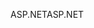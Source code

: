 <span data-ttu-id="966e0-101">ASP.NET</span><span class="sxs-lookup"><span data-stu-id="966e0-101">ASP.NET</span></span>